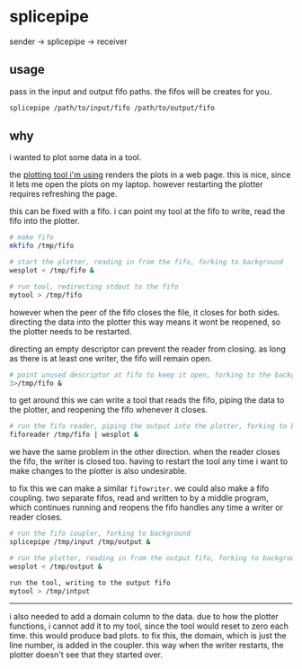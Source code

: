 # splicepipe

sender -> splicepipe -> receiver

## usage

pass in the input and output fifo paths.
the fifos will be creates for you.

```sh
splicepipe /path/to/input/fifo /path/to/output/fifo
```

## why

i wanted to plot some data in a tool.

the [plotting tool i'm using](https://github.com/cactusdynamics/wesplot) renders the plots in a web page.
this is nice, since it lets me open the plots on my laptop.
however restarting the plotter requires refreshing the page.

this can be fixed with a fifo.
i can point my tool at the fifo to write, read the fifo into the plotter.

```sh
# make fifo
mkfifo /tmp/fifo

# start the plotter, reading in from the fifo, forking to background
wesplot < /tmp/fifo &

# run tool, redirecting stdout to the fifo
mytool > /tmp/fifo
```

however when the peer of the fifo closes the file, it closes for both sides.
directing the data into the plotter this way means it wont be reopened, so the plotter needs to be restarted.

directing an empty descriptor can prevent the reader from closing.
as long as there is at least one writer, the fifo will remain open.

```sh
# point unused descriptor at fifo to keep it open, forking to the background
3>/tmp/fifo &
```

to get around this we can write a tool that reads the fifo, piping the data to the plotter, and reopening the fifo whenever it closes.

```sh
# run the fifo reader, piping the output into the plotter, forking to background
fiforeader /tmp/fifo | wesplot &
```

we have the same problem in the other direction. when the reader closes the fifo, the writer is closed too.
having to restart the tool any time i want to make changes to the plotter is also undesirable.

to fix this we can make a similar `fifowriter`.
we could also make a fifo coupling.
two separate fifos, read and written to by a middle program, which continues running and reopens the fifo handles any time a writer or reader closes.

```sh
# run the fifo coupler, forking to background
splicepipe /tmp/input /tmp/output &

# run the plotter, reading in from the output fifo, forking to background
wesplot < /tmp/output &

run the tool, writing to the output fifo
mytool > /tmp/intput
```

---

i also needed to add a domain column to the data.
due to how the plotter functions, i cannot add it to my tool, since the tool would reset to zero each time.
this would produce bad plots.
to fix this, the domain, which is just the line number, is added in the coupler.
this way when the writer restarts, the plotter doesn't see that they started over.

